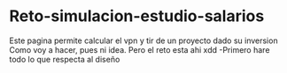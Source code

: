 # Reto-simulacion-estudio-salarios
Este pagina permite calcular el vpn y tir de un proyecto dado su inversion
Como voy a hacer, pues ni idea. Pero el reto esta ahi xdd
-Primero hare todo lo que respecta al diseño